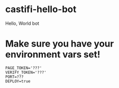 # castifi-hello-bot
Hello, World bot

# Make sure you have your environment vars set!

```
PAGE_TOKEN='???'
VERIFY_TOKEN='???'
PORT=???
DEPLOY=true
```
